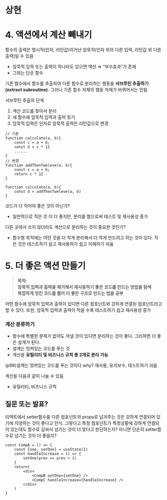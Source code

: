 # 상현
# 4. 액션에서 계산 빼내기

함수의 출력은 명시적(인자, 리턴값)이거난 암묵적(인자 외의 다른 입력, 리턴값 외 다른 출력)일 수 있음

- 암묵적 입력 또는 출력이 하나라도 있으면 액션 ⇒ “부수효과”가 존재
- 그외는 단순 함수

기존 함수에서 함수를 추출하여 다른 함수로 분리하는 행동을 **서브루틴 추출하기(extract subroutine).** 그러나 기존 함수 자체의 행동 자체가 바뀌어서는 안됨

서브루틴 추출의 단계

1. 계산 코드를 찾아서 분리
2. 새 함수에 암묵적 입력과 출력 찾기
3. 암묵적 입력은 인자로 암묵적 출력은 리턴값으로 변경

```tsx
// 기존
function calculate(a, b){
	const c = a + b;
	const d = c * 12
	......
}
// 변경
function addThenTweleve(a, b){
	const c = a + b;
	return c * 12
}

function calculate(a, b){
	const d = addThenTweleve(a, b)
}
```

코드가 더 적어야 좋은 것이 아닌가?

- 일반적으로 적은 것 이 더 좋지만, 분리를 함으로써 테스트 및 재사용성 증가

다른 곳에서 쓰지 않더라도 계산으로 분리하는 것이 중요한 것인가?

- 함수형 목적에는 어떤 것을 더 작게 분리해서 더 작게 만드려고 하는 것이 있다. 작은 것은 테스트하기 쉽고 재사용하기 쉽고 이헤하기 쉬움

# 5. 더 좋은 액션 만들기

> **목적:   
암묵적 입력과 출력을 제거해서 재사용하기 좋은 코드를 만드는 방법을 탐색  
복잡하게 엉킨 코드를 풀어 더 좋은 구조로 만드는 법을 공부**

어떤 함수에 암묵적 입력과 출력이 있다면 다른 컴포넌트와 강하게 연결된 컴포넌트라고 할 수 있다. 또한, 암묵적 입력과 출력이 적을 수록 테스트하기 쉽고 재사용성 증가

### 계산 분류하기

- 함수에 특별한 문제가 없어도 꺼낼 것이 있다면 분리하는 것이 좋다. 그리하면 더 좋은 설계가 된다.
- 설계는 엉켜있는 코드를 푸는 것
- 계산을 **유틸리티 및 비즈니스 규칙 총 2개로 분리 가능**

(p98)설계는 엉켜있는 코드를 푸는 것이다
why? 재사용, 유지보수, 테스트하기 쉬움

계산을 다음과 같이 나눌 수 있음

- 유틸리티, 비즈니스 규칙

## 질문 또는 발표?

리액트에서 setter함수를 다른 컴포넌트의 props로 넘겨주는 것은 강하게 연결되어 있기에 지양하는 것이 좋다고 인식. 그렇다고 특정 컴포넌트가 특정상황에 강하게 연결되어 있는데도 함수로 감싸서 넘기는 것이 더 맞다고 판단하는지? 아니면 단순히 setter함수로 넘기는 것이 더 좋을지?

```tsx
const CompA = () => {
	const [one, setOne] = useState(1)
	const handleIncrease = () => {
		setOne(prev => prev + 1)
	}
	return(
		<div>
			<CompB setOne={setOne} />
			<CompC handleIncrease={handleIncrease} />
		</div>
	)
}
```